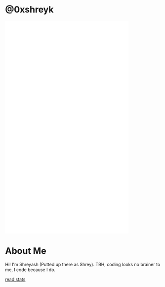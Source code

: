 # @0xshreyk

<img align="center" src="/github-metrics.svg" alt="Metrics" width="400">

# About Me
Hi! I'm Shreyash (Putted up there as Shrey). TBH, coding looks no brainer to me, I code because I do.

[read stats](https://youtu.be/jPhJbKBuNnA?si=TqxBOA21Ta1O3SbP)
